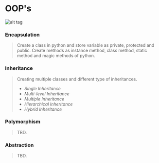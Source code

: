 OOP's
==========

![alt tag](https://www.python.org/static/community_logos/python-logo.png)

### Encapsulation
> Create a class in python and store variable as private, protected and public. Create methods as instance method, class method, static method and magic methods of python.


### Inheritance
> Creating multiple classes and different type of inheritances.
>
> - *Single Inheritance*
> - *Multi-level Inheritance*
> - *Multiple Inheritance*
> - *Hierarchical Inheritance*
> - *Hybrid Inheritance*


### Polymorphism
> TBD.


### Abstraction
> TBD.
